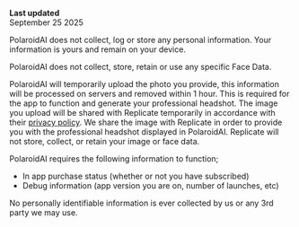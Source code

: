**Last updated**  
September 25 2025

PolaroidAI does not collect, log or store any personal information. Your information is yours and remain on your device.

PolaroidAI does not collect, store, retain or use any specific Face Data.

PolaroidAI will temporarily upload the photo you provide, this information will be processed on servers and removed within 1 hour. This is required for the app to function and generate your professional headshot. The image you upload will be shared with Replicate temporarily in accordance with their [privacy policy](https://replicate.com/privacy). We share the image with Replicate in order to provide you with the professional headshot displayed in PolaroidAI. Replicate will not store, collect, or retain your image or face data.

PolaroidAI requires the following information to function;

- In app purchase status (whether or not you have subscribed)
- Debug information (app version you are on, number of launches, etc)

No personally identifiable information is ever collected by us or any 3rd party we may use.
